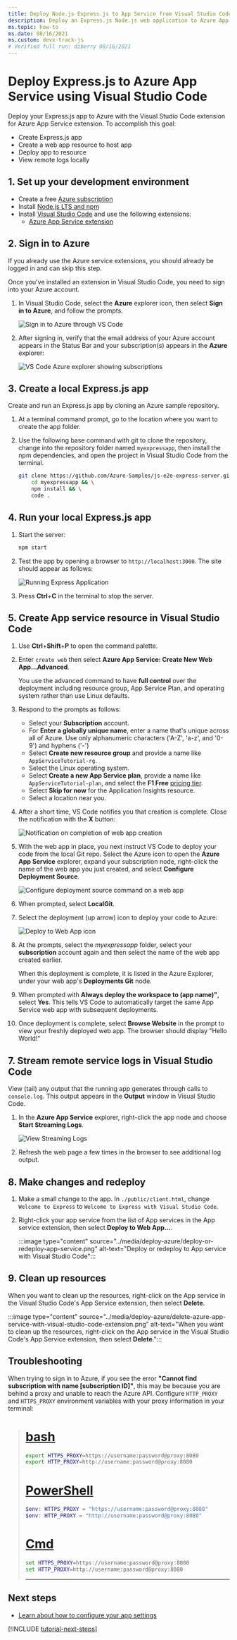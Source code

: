 ```yaml
---
title: Deploy Node.js Express.js to App Service from Visual Studio Code
description: Deploy an Express.js Node.js web application to Azure App Service using the Visual Studio Code App Service extension.
ms.topic: how-to
ms.date: 08/16/2021
ms.custom: devx-track-js
# Verified full run: diberry 08/16/2021
---
```


# Deploy Express.js to Azure App Service using Visual Studio Code

Deploy your Express.js app to Azure with the Visual Studio Code extension for Azure App Service extension. To accomplish this goal:

* Create Express.js app
* Create a web app resource to host app
* Deploy app to resource
* View remote logs locally

## 1. Set up your development environment

* Create a free [Azure subscription](https://azure.microsoft.com/free/)
* Install [Node.js LTS and npm](https://nodejs.org/en/download)
* Install [Visual Studio Code](https://code.visualstudio.com/) and use the following extensions:
    * [Azure App Service extension](https://marketplace.visualstudio.com/items?itemName=ms-azuretools.vscode-azureappservice)

## 2. Sign in to Azure

If you already use the Azure service extensions, you should already be logged in and can skip this step. 

Once you've installed an extension in Visual Studio Code, you need to sign into your Azure account. 

1. In Visual Studio Code, select the **Azure** explorer icon, then select **Sign in to Azure**, and follow the prompts.

    ![Sign in to Azure through VS Code](../media/deploy-azure/azure-sign-in.png)

2. After signing in, verify that the email address of your Azure account appears in the Status Bar and your subscription(s) appears in the **Azure** explorer:
    
    ![VS Code Azure explorer showing subscriptions](../media/deploy-azure/azure-subscription-view.png)

## 3. Create a local Express.js app

Create and run an Express.js app by cloning an Azure sample repository. 

1. At a terminal command prompt, go to the location where you want to create the app folder.

1. Use the following base command with git to clone the repository, change into the repository folder named `myexpressapp`, then install the npm dependencies, and open the project in Visual Studio Code from the terminal. 

    ```bash
    git clone https://github.com/Azure-Samples/js-e2e-express-server.git myexpressapp && \
        cd myexpressapp && \
        npm install && \
        code .
    ```
## 4. Run your local Express.js app

1. Start the server:

    ```bash
    npm start
    ```

1. Test the app by opening a browser to `http://localhost:3000`. The site should appear as follows:

    ![Running Express Application](../media/deploy-azure/express.png)

1. Press **Ctrl**+**C** in the terminal to stop the server.

## 5. Create App service resource in Visual Studio Code

1. Use **Ctrl**+**Shift**+**P** to open the command palette. 
1. Enter `create web` then select **Azure App Service: Create New Web App...Advanced**. 

    You use the advanced command to have **full control** over the deployment including resource group, App Service Plan, and operating system rather than use Linux defaults.

1. Respond to the prompts as follows:

    - Select your **Subscription** account.
    - For **Enter a globally unique name**, enter a name that's unique across all of Azure. Use only alphanumeric characters ('A-Z', 'a-z', and '0-9') and hyphens ('-')
    - Select **Create new resource group** and provide a name like `AppServiceTutorial-rg`.
    - Select the Linux operating system.
    - Select **Create a new App Service plan**, provide a name like `AppServiceTutorial-plan`, and select the **F1 Free** [pricing tier](../core/what-is-azure-for-javascript-development.md#free-tier-resources).
    - Select **Skip for now** for the Application Insights resource.
    - Select a location near you.

1. After a short time, VS Code notifies you that creation is complete. Close the notification with the **X** button:

    ![Notification on completion of web app creation](../media/deploy-azure/creation-complete.png)

1. With the web app in place, you next instruct VS Code to deploy your code from the local Git repo. Select the Azure icon to open the **Azure App Service** explorer, expand your subscription node, right-click the name of the web app you just created, and select **Configure Deployment Source**.

    ![Configure deployment source command on a web app](../media/deploy-azure/configure-deployment-source.png)

1. When prompted, select **LocalGit**.

1. Select the deployment (up arrow) icon to deploy your code to Azure:

    ![Deploy to Web App icon](../media/deploy-azure/deploy.png)

1. At the prompts, select the *myexpressapp* folder, select your **subscription** account again and then select the name of the web app created earlier.

    When this deployment is complete, it is listed in the Azure Explorer, under your web app's **Deployments Git** node.

1. When prompted with **Always deploy the workspace to (app name)"**, select **Yes**. This tells VS Code to automatically target the same App Service web app with subsequent deployments.

1. Once deployment is complete, select **Browse Website** in the prompt to view your freshly deployed web app. The browser should display "Hello World!"

## 7. Stream remote service logs in Visual Studio Code

View (tail) any output that the running app generates through calls to `console.log`. This output appears in the **Output** window in Visual Studio Code.

1. In the **Azure App Service** explorer, right-click the app node and choose **Start Streaming Logs**.

    ![View Streaming Logs](../media/deploy-azure/start-streaming-logs.png)

1. Refresh the web page a few times in the browser to see additional log output.

## 8. Make changes and redeploy

1. Make a small change to the app. In `./public/client.html`, change `Welcome to Express` to `Welcome to Express with Visual Studio Code`. 

1. Right-click your app service from the list of App services in the App service extension, then select **Deploy to Web App...**. 

    :::image type="content" source="../media/deploy-azure/deploy-or-redeploy-app-service.png" alt-text="Deploy or redeploy to App service with Visual Studio Code":::


## 9. Clean up resources

When you want to clean up the resources, right-click on the App service in the Visual Studio Code's App Service extension, then select **Delete**.

:::image type="content" source="../media/deploy-azure/delete-azure-app-service-with-visual-studio-code-extension.png" alt-text="When you want to clean up the resources, right-click on the App service in the Visual Studio Code's App Service extension, then select **Delete**.":::

## Troubleshooting

When trying to sign in to Azure, if you see the error **"Cannot find subscription with name [subscription ID]"**, this may be because you are behind a proxy and unable to reach the Azure API. Configure `HTTP_PROXY` and `HTTPS_PROXY` environment variables with your proxy information in your terminal:
>
> # [bash](#tab/bash)
>
> ```bash
> export HTTPS_PROXY=https://username:password@proxy:8080
> export HTTP_PROXY=http://username:password@proxy:8080
> ```
>
> # [PowerShell](#tab/powershell)
>
> ```powershell
> $env: HTTPS_PROXY = "https://username:password@proxy:8080"
> $env: HTTP_PROXY = "http://username:password@proxy:8080"
> ```
>
> # [Cmd](#tab/cmd)
>
> ```cmd
> set HTTPS_PROXY=https://username:password@proxy:8080
> set HTTP_PROXY=http://username:password@proxy:8080
> ```
>
> ---

## Next steps

* [Learn about how to configure your app settings](../how-to/configure-web-app-settings.md)

[!INCLUDE [tutorial-next-steps](../includes/tutorial-next-steps.md)]
